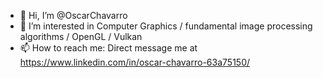 - 👋 Hi, I’m @OscarChavarro
- 👀 I’m interested in Computer Graphics / fundamental image processing algorithms / OpenGL / Vulkan
- 📫 How to reach me: Direct message me at https://www.linkedin.com/in/oscar-chavarro-63a75150/

